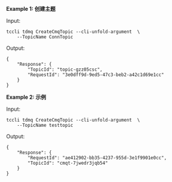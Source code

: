 **Example 1: 创建主题**



Input: 

```
tccli tdmq CreateCmqTopic --cli-unfold-argument  \
    --TopicName ConnTopic
```

Output: 
```
{
    "Response": {
        "TopicId": "topic-gzz05csc",
        "RequestId": "3e0dff9d-9ed5-47c3-beb2-a42c1d69e1cc"
    }
}
```

**Example 2: 示例**



Input: 

```
tccli tdmq CreateCmqTopic --cli-unfold-argument  \
    --TopicName testtopic
```

Output: 
```
{
    "Response": {
        "RequestId": "ae412902-bb35-4237-955d-3e1f9901e0cc",
        "TopicId": "cmqt-7jwedr3jqb54"
    }
}
```

